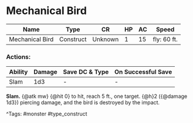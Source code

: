 # Mechanical Bird

| Name | Type | CR | HP | AC | Speed |
|------|------|----|----|----|-------|
| Mechanical Bird | Construct | Unknown | 1 | 15 | fly: 60 ft. |

### Actions:

| Ability | Damage | Save DC & Type | On Successful Save |
|---------|--------|----------------|--------------------|
| Slam | 1d3 | - | - |


**Slam.** {@atk mw} {@hit 0} to hit, reach 5 ft., one target. {@h}2 ({@damage 1d3}) piercing damage, and the bird is destroyed by the impact.

^Tags: #monster #type_construct